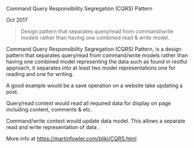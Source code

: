 Command Query Responsibility Segregation (CQRS) Pattern
 
Oct 2017

> Design pattern that separates query/read from command/write models rather than having one combined read & write model.

Command Query Responsibility Segregation (CQRS) Pattern, is a design pattern that separates query/read from command/write models rather than having one combined model representing the data such as found in restful approach, it separates into at least two model representations one for reading and one for writing.

A good example would be a save operation on a website take updating a post.

Query/read context would read all required data for display on page including content, comments & etc.

Command/write context would update data model. This allows a separate read and write representation of data .

More info at https://martinfowler.com/bliki/CQRS.html